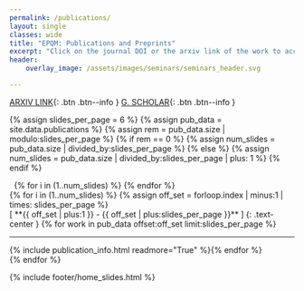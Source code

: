 ```yaml
---
permalink: /publications/
layout: single
classes: wide
title: "EPQM: Publications and Preprints"
excerpt: "Click on the journal DOI or the arxiv link of the work to access the manuscript."
header:
    overlay_image: /assets/images/seminars/seminars_header.svg

---
```


<span class="pub__external__links">[ARXIV LINK](https://arxiv.org/search/?searchtype=author&query=Lal%2C+Siddhartha){: .btn .btn--info } [G. SCHOLAR](https://scholar.google.co.in/citations?user=QRSxh6kAAAAJ&hl=en){: .btn .btn--info }</span>

{% assign slides_per_page = 6 %}
{% assign pub_data = site.data.publications %}
{% assign rem = pub_data.size | modulo:slides_per_page %}
{% if rem == 0 %}
{% assign num_slides = pub_data.size | divided_by:slides_per_page %}
{% else %}
{% assign num_slides = pub_data.size | divided_by:slides_per_page | plus: 1 %}
{% endif %}

<div class="slider__dots">
<a class="slide__arrow" id="slide__prev__1"><i class="fas fa-chevron-left" onclick="switch_slide(-1)"></i></a>&nbsp;
{% for i in (1..num_slides) %}
<a class="slider__dot" id="slider__dot__{{ forloop.index }}" onclick="show_slide()"></a>
{% endfor %}
&nbsp;<a class="slide__arrow" id="slide__next__1"><i class="fas fa-chevron-right" onclick="switch_slide(1)"></i></a>
</div>
{% for i in (1..num_slides) %}
{% assign off_set = forloop.index | minus:1 | times: slides_per_page %}
<div class="pub_slide" id="pub_slide_{{ forloop.index }}" markdown=1>
[ **{{ off_set | plus:1 }} - {{ off_set | plus:slides_per_page }}** ]
{: .text-center }
{% for work in pub_data offset:off_set limit:slides_per_page %}<hr>{% include publication_info.html readmore="True" %}{% endfor %}
</div>
{% endfor %}

{% include footer/home_slides.html %}

